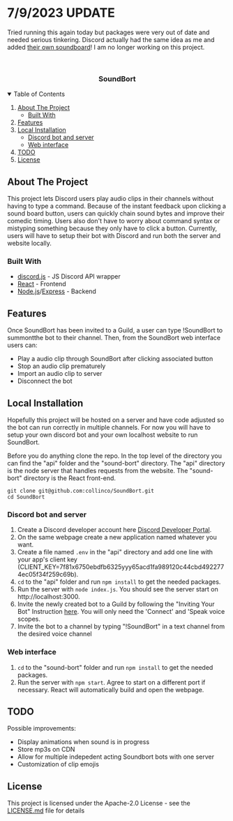 <!-- PROJECT LOGO -->
<h1>7/9/2023 UPDATE</h1>
<p>Tried running this again today but packages were very out of date and needed serious tinkering. Discord actually had the same idea as me and added <a target="_blank" href="https://support.discord.com/hc/en-us/articles/12612888127767-Soundboard-FAQ">their own soundboard<a></a>! I am no longer working on this project.</p>

<br />
<p align="center">
  <h3 align="center">SoundBort</h3>
</p>


<!-- TABLE OF CONTENTS -->
<details open="open">
  <summary>Table of Contents</summary>
  <ol>
    <li>
      <a href="#about-the-project">About The Project</a>
      <ul>
        <li><a href="#built-with">Built With</a></li>
      </ul>
    </li>
    <li><a href="#features">Features</a></li>
    <li>
      <a href="#local-installation">Local Installation</a>
      <ul>
        <li><a href="#discord-bot-and-server">Discord bot and server</a></li>
      </ul>
      <ul>
        <li><a href="#web-interface">Web interface</a></li>
      </ul>    
    <li><a href="#todo">TODO</a></li>
    <li><a href="#license">License</a></li>
  </ol>
</details>

<!-- ABOUT THE PROJECT -->
## About The Project
This project lets Discord users play audio clips in their channels without having to type a command. Because of the instant feedback upon clicking a sound board button, users can quickly chain sound bytes and improve their comedic timing. Users also don't have to worry about command syntax or mistyping something because they only have to click a button. Currently, users will have to setup their bot with Discord and run both the server and website locally.

### Built With
* [discord.js](https://discord.js.org/) - JS Discord API wrapper
* [React](https://reactjs.org/) - Frontend
* [Node.js](https://nodejs.org/en/)/[Express](http://expressjs.com/) - Backend

<!-- Features -->
## Features
Once SoundBort has been invited to a Guild, a user can type !SoundBort to summontthe bot to their channel. Then, from the SoundBort web interface users can:
- Play a audio clip through SoundBort after clicking associated button
- Stop an audio clip prematurely
- Import an audio clip to server
- Disconnect the bot 

<!-- Local Installation -->
## Local Installation
Hopefully this project will be hosted on a server and have code adjusted so the bot can run correctly in multiple channels. For now you will have to setup your own discord bot and your own localhost website to run SoundBort. 

Before you do anything clone the repo. In the top level of the directory you can find the "api" folder and the "sound-bort" directory. The "api" directory is the node server that handles requests from the website. The "sound-bort" directory is the React front-end.
```
git clone git@github.com:collinco/SoundBort.git
cd SoundBort
```

### Discord bot and server
1. Create a Discord developer account here [Discord Developer Portal](https://discord.com/developers/applications).
2. On the same webpage create a new application named whatever you want.
3. Create a file named `.env` in the "api" directory and add one line with your app's client key (CLIENT_KEY=7f81x6750ebdfb6325yyy65acd1fa989120c44cbd4922774ec05f34f259c69b).
4. `cd` to the "api" folder and run `npm install` to get the needed packages.
5. Run the server with `node index.js`. You should see the server start on http://localhost:3000.
6. Invite the newly created bot to a Guild by following the "Inviting Your Bot" Instruction [here](https://discordpy.readthedocs.io/en/stable/discord.html). You will only need the 'Connect' and 'Speak voice scopes. 
7. Invite the bot to a channel by typing "!SoundBort" in a text channel from the desired voice channel

### Web interface
1. `cd` to the "sound-bort" folder and run `npm install` to get the needed packages.
2. Run the server with `npm start`. Agree to start on a different port if necessary. React will automatically build and open the webpage.

<!-- //TODO -->
## TODO

Possible improvements:
- Display animations when sound is in progress
- Store mp3s on CDN 
- Allow for multiple indepedent acting Soundbort bots with one server
- Customization of clip emojis

<!-- License -->
## License

This project is licensed under the Apache-2.0 License - see the [LICENSE.md](LICENSE.md) file for details
